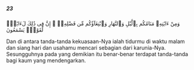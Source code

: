 ##### 23

<span class="ayah">وَمِنْ ءَايَٰتِهِۦ مَنَامُكُم بِٱلَّيْلِ وَٱلنَّهَارِ وَٱبْتِغَآؤُكُم مِّن فَضْلِهِۦٓ ۚ إِنَّ فِى ذَٰلِكَ لَءَايَٰتٍۢ لِّقَوْمٍۢ يَسْمَعُونَ</span>

<span class="ayah_translation">Dan di antara tanda-tanda kekuasaan-Nya ialah tidurmu di waktu malam dan siang hari dan usahamu mencari sebagian dari karunia-Nya. Sesungguhnya pada yang demikian itu benar-benar terdapat tanda-tanda bagi kaum yang mendengarkan.</span>
